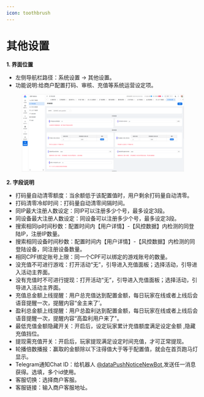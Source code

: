 ```yaml
---
icon: toothbrush
---
```


# 其他设置

**1. 界面位置**

* 左侧导航栏路径：系统设置 → 其他设置。
* 功能说明:给商户配置打码、审核、充值等系统运营设定项。

<figure><img src="../.gitbook/assets/image (262).png" alt=""><figcaption></figcaption></figure>

**2. 字段说明**

* 打码量自动清零额度：当余额低于该配置值时，用户剩余打码量自动清零。
* 打码清零冷却时间：打码量自动清零间隔时间。
* 同IP最大注册人数设定：同IP可以注册多少个号，最多设定3段。
* 同设备最大注册人数设定：同设备可以注册多少个号，最多设定3段。
* 搜索相同ip时间秒数：配置时间内【用户详情】-【风控数据】内检测的同登陆IP，注册IP数量。
* 搜索相同设备时间秒数：配置时间内【用户详情】-【风控数据】内检测的同登陆设备，同注册设备数量。
* 相同CPF绑定账号上限：同一个CPF可以绑定的游戏账号的数量。
* 没充值不可进行游戏：打开活动“无”，引导进入充值面板；选择活动，引导进入活动主界面。
* 没有充值时不可进行提现：打开活动“无”，引导进入充值面板；选择活动，引导进入活动主界面。
* 充值总金额上线提醒：用户总充值达到配置金额，每日玩家在线或者上线后会语音提醒一次，提醒内容“金主来了’。
* 盈利总金额上线提醒：用户总盈利达到配置金额，每日玩家在线或者上线后会语音提醒一次，提醒内容“高盈利用户来了"。
* 最低充值金额隐藏开关：开启后，设定玩家累计充值额度满足设定金额 ,隐藏充值挡位。
* 提现需充值开关：开启后，玩家提现满足设定时间充值，才可正常提现。
* 轮播倍数播报：赢取的金额除以下注得值大于等于配置值，就会在首页跑马灯显示。
* Telegram通知Chat ID：给机器人 [@dataPushNoticeNewBot ](https://t.me/dataPushNoticeNewBot)发送任一消息获得。选填，多个id使用。
* 客服切换：选择商户客服。
* 客服链接：输入商户客服地址。
